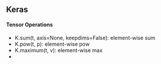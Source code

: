 ## Keras

#### Tensor Operations

* K.sum\(t, axis=None, keepdims=False\): element-wise sum
* K.pow\(t, p\): element-wise pow
* K.maximum\(t, v\): element-wise max
* 


